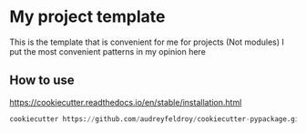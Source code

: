 # My project template

This is the template that is convenient for me for projects (Not modules)
I put the most convenient patterns in my opinion here

## How to use

https://cookiecutter.readthedocs.io/en/stable/installation.html
```py
cookiecutter https://github.com/audreyfeldroy/cookiecutter-pypackage.git
```
